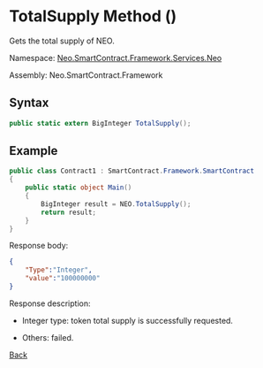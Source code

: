 # TotalSupply Method ()

Gets the total supply of NEO.

Namespace: [Neo.SmartContract.Framework.Services.Neo](../../neo.md)

Assembly: Neo.SmartContract.Framework

## Syntax

```c#
public static extern BigInteger TotalSupply();
```

## Example

```c#
public class Contract1 : SmartContract.Framework.SmartContract
{
    public static object Main()
    {
        BigInteger result = NEO.TotalSupply();
        return result;
    }
}
```

Response body:

```json
{
	"Type":"Integer",
	"value":"100000000"
}
```

Response description:

- Integer type: token total supply is successfully requested.

- Others: failed.

[Back](../Neo.md)